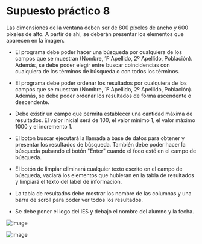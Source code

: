 # Supuesto práctico 8

Las dimensiones de la ventana deben ser de 800 píxeles de ancho y 600 píxeles de alto. A partir de ahí, se deberán presentar los elementos que aparecen en la imagen.

- El programa debe poder hacer una búsqueda por cualquiera de los campos que se muestran (Nombre, 1º Apellido, 2º Apellido, Población). Además, se debe poder elegir entre buscar coincidencias con cualquiera de los términos de búsqueda o con todos los términos.

- El programa debe poder ordenar los resultados por cualquiera de los campos que se muestran (Nombre, 1º Apellido, 2º Apellido, Población). Además, se debe poder ordenar los resultados de forma ascendente o descendente.

- Debe existir un campo que permita establecer una cantidad máxima de resultados. El valor inicial será de 100, el valor mínimo 1, el valor máximo 1000 y el incremento 1.

- El botón buscar ejecutará la llamada a base de datos para obtener y presentar los resultados de búsqueda. También debe poder hacer la búsqueda pulsando el botón "Enter" cuando el foco esté en el campo de búsqueda.

- El botón de limpiar eliminará cualquier texto escrito en el campo de búsqueda, vaciará los elementos que hubieran en la tabla de resultados y limpiará el texto del label de información.

- La tabla de resultados debe mostrar los nombre de las columnas y una barra de scroll para poder ver todos los resultados.

- Se debe poner el logo del IES y debajo el nombre del alumno y la fecha.

![image](https://github.com/miguel-dev01/1-Programacion-DAM/assets/122533153/89e963e0-140b-4b6e-af8c-4ccdc4000968)

![image](https://github.com/miguel-dev01/1-Programacion-DAM/assets/122533153/c57505b0-f793-4a64-839a-7674376a505a)
